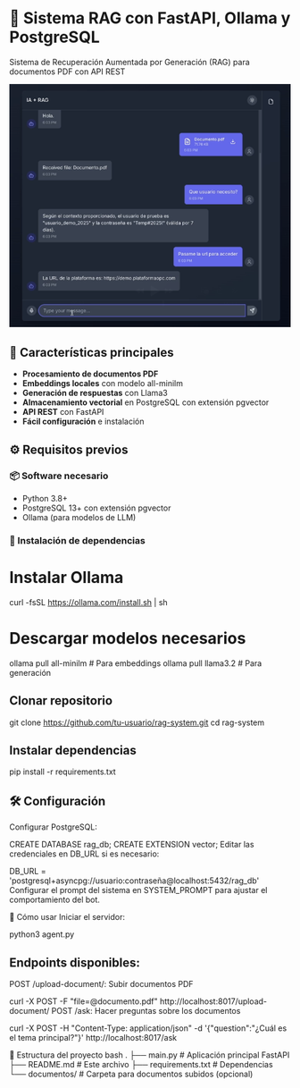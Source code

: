 # 🤖 Sistema RAG con FastAPI, Ollama y PostgreSQL

Sistema de Recuperación Aumentada por Generación (RAG) para documentos PDF con API REST

![Interfaz de ejemplo](./interface.png)

## 🚀 Características principales
- **Procesamiento de documentos PDF**
- **Embeddings locales** con modelo all-minilm
- **Generación de respuestas** con Llama3
- **Almacenamiento vectorial** en PostgreSQL con extensión pgvector
- **API REST** con FastAPI
- **Fácil configuración** e instalación

## ⚙️ Requisitos previos

### 📦 Software necesario
- Python 3.8+
- PostgreSQL 13+ con extensión pgvector
- Ollama (para modelos de LLM)

### 🔧 Instalación de dependencias


# Instalar Ollama
curl -fsSL https://ollama.com/install.sh | sh

# Descargar modelos necesarios
ollama pull all-minilm  # Para embeddings
ollama pull llama3.2    # Para generación


## Clonar repositorio
git clone https://github.com/tu-usuario/rag-system.git
cd rag-system

## Instalar dependencias
pip install -r requirements.txt

## 🛠️ Configuración
Configurar PostgreSQL:

CREATE DATABASE rag_db;
CREATE EXTENSION vector;
Editar las credenciales en DB_URL si es necesario:

DB_URL = 'postgresql+asyncpg://usuario:contraseña@localhost:5432/rag_db'
Configurar el prompt del sistema en SYSTEM_PROMPT para ajustar el comportamiento del bot.

🚀 Cómo usar
Iniciar el servidor:

python3 agent.py

## Endpoints disponibles:
POST /upload-document/: Subir documentos PDF

curl -X POST -F "file=@documento.pdf" http://localhost:8017/upload-document/
POST /ask: Hacer preguntas sobre los documentos

curl -X POST -H "Content-Type: application/json" -d '{"question":"¿Cuál es el tema principal?"}' http://localhost:8017/ask


📂 Estructura del proyecto
bash
.
├── main.py               # Aplicación principal FastAPI
├── README.md             # Este archivo
├── requirements.txt      # Dependencias
└── documentos/           # Carpeta para documentos subidos (opcional)
